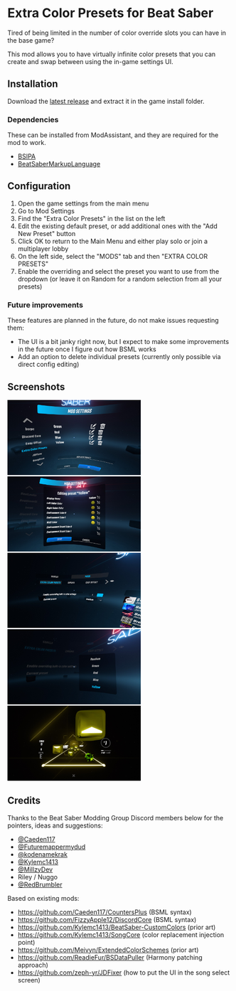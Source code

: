# Extra Color Presets for Beat Saber

Tired of being limited in the number of color override slots you can have in the base game?

This mod allows you to have virtually infinite color presets that you can create and swap between using the in-game settings UI.

## Installation

Download the [latest release](https://github.com/DJDavid98/BSExtraColorPresets/releases/latest) and extract it in the game install folder.

### Dependencies

These can be installed from ModAssistant, and they are required for the mod to work. 

- [BSIPA](https://github.com/bsmg/BeatSaber-IPA-Reloaded)
- [BeatSaberMarkupLanguage](https://github.com/monkeymanboy/BeatSaberMarkupLanguage)

## Configuration

1. Open the game settings from the main menu
2. Go to Mod Settings
3. Find the "Extra Color Presets" in the list on the left
4. Edit the existing default preset, or add additional ones with the "Add New Preset" button
5. Click OK to return to the Main Menu and either play solo or join a multiplayer lobby
6. On the left side, select the "MODS" tab and then "EXTRA COLOR PRESETS" 
7. Enable the overriding and select the preset you want to use from the dropdown (or leave it on Random for a random selection from all your presets)

### Future improvements

These features are planned in the future, do not make issues requesting them:

* The UI is a bit janky right now, but I expect to make some improvements in the future once I figure out how BSML works
* Add an option to delete individual presets (currently only possible via direct config editing)

## Screenshots

<img src="screenshots/mod-settings-list.jpg" alt="Mod settings screenshot showing the list of presets" width="300" height="169" /> <img src="screenshots/mod-settings-edit.jpg" alt="Mod settings screenshot showing the edit interface for a single preset" width="300" height="169" /> <img src="screenshots/gameplay-settings.jpg" alt="Gameplay settings screenshot showing the enable toggle and the currently selected preset" width="300" height="169" /> <img src="screenshots/gameplay-settings-dropdown.jpg" alt="Gameplay settings screenshot showing the selector dropdown options" width="300" height="169" /> <img src="screenshots/ingame.jpg" alt="In-game screenshot of the selected overrides" width="300" height="169" />

## Credits

Thanks to the Beat Saber Modding Group Discord members below for the pointers, ideas and suggestions:

* [@Caeden117](https://github.com/Caeden117)
* [@Futuremappermydud](https://github.com/Futuremappermydud)
* [@kodenamekrak](https://github.com/kodenamekrak)
* [@Kylemc1413](https://github.com/Kylemc1413)
* [@MillzyDev](https://github.com/MillzyDev)
* Riley / Nuggo
* [@RedBrumbler](https://github.com/RedBrumbler)

Based on existing mods:

* https://github.com/Caeden117/CountersPlus (BSML syntax)
* https://github.com/FizzyApple12/DiscordCore (BSML syntax)
* https://github.com/Kylemc1413/BeatSaber-CustomColors (prior art)
* https://github.com/Kylemc1413/SongCore (color replacement injection point)
* https://github.com/Meivyn/ExtendedColorSchemes (prior art)
* https://github.com/ReadieFur/BSDataPuller (Harmony patching approach)
* https://github.com/zeph-yr/JDFixer (how to put the UI in the song select screen)
